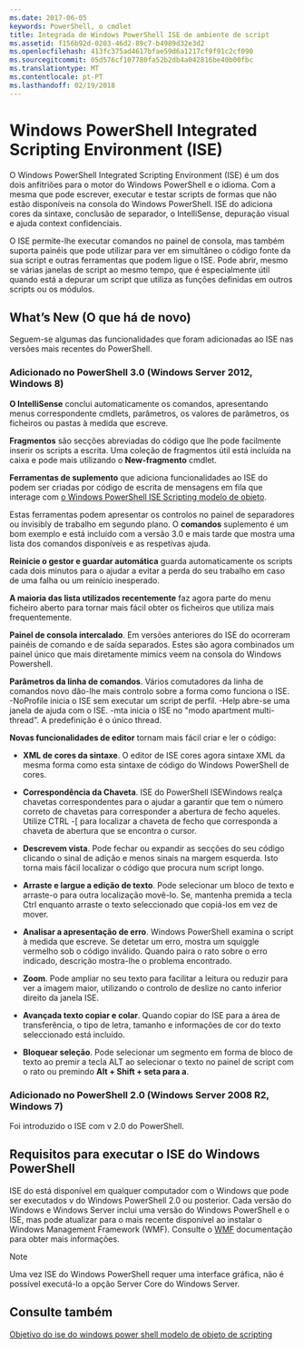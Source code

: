```yaml
---
ms.date: 2017-06-05
keywords: PowerShell, o cmdlet
title: Integrada de Windows PowerShell ISE de ambiente de script
ms.assetid: f156b92d-0203-46d2-89c7-b4989d32e3d2
ms.openlocfilehash: 413fc375ad4617bfae59d6a1217cf9f91c2cf090
ms.sourcegitcommit: 05d576cf107780fa52b2db4a042816be40b00fbc
ms.translationtype: MT
ms.contentlocale: pt-PT
ms.lasthandoff: 02/19/2018
---
```

# <a name="windows-powershell-integrated-scripting-environment-ise"></a>Windows PowerShell Integrated Scripting Environment (ISE)

O Windows PowerShell Integrated Scripting Environment (ISE) é um dos dois anfitriões para o motor do Windows PowerShell e o idioma. Com a mesma que pode escrever, executar e testar scripts de formas que não estão disponíveis na consola do Windows PowerShell. ISE do adiciona cores da sintaxe, conclusão de separador, o IntelliSense, depuração visual e ajuda context confidenciais.

O ISE permite-lhe executar comandos no painel de consola, mas também suporta painéis que pode utilizar para ver em simultâneo o código fonte da sua script e outras ferramentas que podem ligue o ISE. Pode abrir, mesmo se várias janelas de script ao mesmo tempo, que é especialmente útil quando está a depurar um script que utiliza as funções definidas em outros scripts ou os módulos.

## <a name="whats-new"></a>What’s New (O que há de novo)

Seguem-se algumas das funcionalidades que foram adicionadas ao ISE nas versões mais recentes do PowerShell.

### <a name="added-in-powershell-30-windows-server-2012-windows-8"></a>Adicionado no PowerShell 3.0 (Windows Server 2012, Windows 8)

**O IntelliSense** conclui automaticamente os comandos, apresentando menus correspondente cmdlets, parâmetros, os valores de parâmetros, os ficheiros ou pastas à medida que escreve.

**Fragmentos** são secções abreviadas do código que lhe pode facilmente inserir os scripts a escrita. Uma coleção de fragmentos útil está incluída na caixa e pode mais utilizando o **New-fragmento** cmdlet.

**Ferramentas de suplemento** que adiciona funcionalidades ao ISE do podem ser criadas por código de escrita de mensagens em fila que interage com [o Windows PowerShell ISE Scripting modelo de objeto](../../core-powershell/ise/The-ISE-Object-Model-Hierarchy.md).

Estas ferramentas podem apresentar os controlos no painel de separadores ou invisibly de trabalho em segundo plano. O **comandos** suplemento é um bom exemplo e está incluído com a versão 3.0 e mais tarde que mostra uma lista dos comandos disponíveis e as respetivas ajuda.

**Reinicie o gestor e guardar automática** guarda automaticamente os scripts cada dois minutos para o ajudar a evitar a perda do seu trabalho em caso de uma falha ou um reinício inesperado.

**A maioria das lista utilizados recentemente** faz agora parte do menu ficheiro aberto para tornar mais fácil obter os ficheiros que utiliza mais frequentemente.

**Painel de consola intercalado**. Em versões anteriores do ISE do ocorreram painéis de comando e de saída separados. Estes são agora combinados um painel único que mais diretamente mimics veem na consola do Windows Powershell.

**Parâmetros da linha de comandos**. Vários comutadores da linha de comandos novo dão-lhe mais controlo sobre a forma como funciona o ISE. -NoProfile inicia o ISE sem executar um script de perfil. -Help abre-se uma janela de ajuda com o ISE. -mta inicia o ISE no "modo apartment multi-thread". A predefinição é o único thread.

**Novas funcionalidades de editor** tornam mais fácil criar e ler o código:

- **XML de cores da sintaxe**. O editor de ISE cores agora sintaxe XML da mesma forma como esta sintaxe de código do Windows PowerShell de cores.

- **Correspondência da Chaveta**. ISE do PowerShell ISEWindows realça chavetas correspondentes para o ajudar a garantir que tem o número correto de chavetas para corresponder a abertura de fecho aqueles. Utilize CTRL -\[ para localizar a chaveta de fecho que corresponda a chaveta de abertura que se encontra o cursor.

- **Descrevem vista**. Pode fechar ou expandir as secções do seu código clicando o sinal de adição e menos sinais na margem esquerda. Isto torna mais fácil localizar o código que procura num script longo.

- **Arraste e largue a edição de texto**. Pode selecionar um bloco de texto e arraste-o para outra localização movê-lo. Se, mantenha premida a tecla Ctrl enquanto arraste o texto seleccionado que copiá-los em vez de mover.

- **Analisar a apresentação de erro**. Windows PowerShell examina o script à medida que escreve. Se detetar um erro, mostra um squiggle vermelho sob o código inválido. Quando paira o rato sobre o erro indicado, descrição mostra-lhe o problema encontrado.

- **Zoom**. Pode ampliar no seu texto para facilitar a leitura ou reduzir para ver a imagem maior, utilizando o controlo de deslize no canto inferior direito da janela ISE.

- **Avançada texto copiar e colar**. Quando copiar do ISE para a área de transferência, o tipo de letra, tamanho e informações de cor do texto seleccionado está incluído.

- **Bloquear seleção**. Pode selecionar um segmento em forma de bloco de texto ao premir a tecla ALT ao selecionar o texto no painel de script com o rato ou premindo **Alt + Shift + seta para a**.

### <a name="added-in-powershell-20-windows-server-2008-r2-windows-7"></a>Adicionado no PowerShell 2.0 (Windows Server 2008 R2, Windows 7)

Foi introduzido o ISE com v 2.0 do PowerShell.

## <a name="requirements-for-running-the-windows-powershell-ise"></a>Requisitos para executar o ISE do Windows PowerShell

ISE do está disponível em qualquer computador com o Windows que pode ser executados v do Windows PowerShell 2.0 ou posterior. Cada versão do Windows e Windows Server inclui uma versão do Windows PowerShell e o ISE, mas pode atualizar para o mais recente disponível ao instalar o Windows Management Framework (WMF). Consulte o [WMF](/powershell/wmf/readme) documentação para obter mais informações.

> [!NOTE]
> Uma vez ISE do Windows PowerShell requer uma interface gráfica, não é possível executá-lo a opção Server Core do Windows Server.

## <a name="see-also"></a>Consulte também

[Objetivo do ise do windows power shell modelo de objeto de scripting](../../core-powershell/ise/Purpose-of-the-Windows-PowerShell-ISE-Scripting-Object-Model.md)
